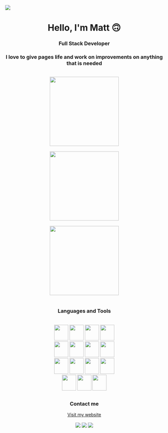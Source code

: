 <a href="cmatt.dev/" target="_blank"><img src="https://i.imgur.com/tXhDf1n.png"/></a>

<h1 align="center">Hello, I'm Matt 🙃</h1>
<h3 align="center">Full Stack Developer</h3>
<h3 align="center">I love to give pages life and work on improvements on anything that is needed</h3>

<br>

<div align="center">
  <img height="220em" src="https://github-readme-stats.vercel.app/api?username=cmatt7&show_icons=true&theme=dark&include_all_commits=true&count_private=true"/>
  <br><br>
  <img height="220em" src="https://github-readme-stats.vercel.app/api/top-langs/?username=cmatt7&layout=compact&langs_count=7&theme=dark"/>
  <br><br>
  <img height="220em" src="https://github-readme-streak-stats.herokuapp.com/?user=cmatt7&theme=dark"/>
</div>

<div align="center"><br>
  <h3>Languages and Tools</h3>
  <br>
  <img width="45px" height="50px" padding="3px" src="https://cdn.jsdelivr.net/gh/devicons/devicon/icons/html5/html5-plain.svg" />
  <img width="45px" height="50px" padding="3px" src="https://cdn.jsdelivr.net/gh/devicons/devicon/icons/css3/css3-original.svg" />
  <img width="45px" height="50px" src="https://cdn.jsdelivr.net/gh/devicons/devicon/icons/javascript/javascript-original.svg" />
  <img width="45px" height="50px" src="https://cdn.jsdelivr.net/gh/devicons/devicon/icons/typescript/typescript-original.svg" />
  <br>
  <img width="45px" height="50px" src="https://cdn.jsdelivr.net/gh/devicons/devicon/icons/mysql/mysql-original-wordmark.svg" />
  <img width="45px" height="50px" src="https://cdn.jsdelivr.net/gh/devicons/devicon/icons/firebase/firebase-plain.svg" />
  <img width="45px" height="50px" src="https://cdn.jsdelivr.net/gh/devicons/devicon/icons/git/git-original.svg" />
  <img width="45px" height="50px" src="https://cdn.jsdelivr.net/gh/devicons/devicon/icons/github/github-original.svg" />
  <br>
  <img width="45px" height="50px" src="https://cdn.jsdelivr.net/gh/devicons/devicon/icons/react/react-original.svg" />
  <img width="45px" height="50px" src="https://cdn.jsdelivr.net/gh/devicons/devicon/icons/vuejs/vuejs-original.svg" />
  <img width="45px" height="50px" src="https://cdn.jsdelivr.net/gh/devicons/devicon/icons/nextjs/nextjs-line.svg" />
  <img width="45px" height="50px" src="https://cdn.jsdelivr.net/gh/devicons/devicon/icons/laravel/laravel-plain.svg" />
  <br>
  <img width="45px" height="50px" src="https://cdn.jsdelivr.net/gh/devicons/devicon/icons/tailwindcss/tailwindcss-plain.svg"/>
  <img width="45px" height="50px" src="https://cdn.jsdelivr.net/gh/devicons/devicon/icons/sass/sass-original.svg" />
  <img width="45px" height="50px" src="https://cdn.jsdelivr.net/gh/devicons/devicon/icons/npm/npm-original-wordmark.svg" />
</div>

##

<div align="center">
  <h3>Contact me</h3>
  <a href="cmatt.dev/" target="_blank">Visit my website</a><br><br>
  <a href="mailto:matheusc039@hotmail.com" target="_blank"><img src="https://img.shields.io/badge/Microsoft_Outlook-0078D4?style=for-the-badge&logo=microsoft-outlook&logoColor=white"/></a>
  <a href="https://www.instagram.com/c.matt7/" target="_blank"><img src="https://img.shields.io/badge/Instagram-E4405F?style=for-the-badge&logo=instagram&logoColor=white"/></a>
  <a href="https://www.linkedin.com/in/matheus-cruz-561958207/" target="_blank"><img src="https://img.shields.io/badge/LinkedIn-0077B5?style=for-the-badge&logo=linkedin&logoColor=white"/></a>
</div>
